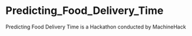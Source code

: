 # Predicting_Food_Delivery_Time
Predicting Food Delivery Time is a Hackathon conducted by MachineHack
